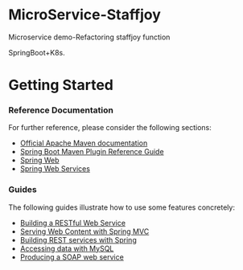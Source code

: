 # MicroService-Staffjoy
Microservice demo-Refactoring staffjoy function

SpringBoot+K8s.


# Getting Started

### Reference Documentation

For further reference, please consider the following sections:

- [Official Apache Maven documentation](https://maven.apache.org/guides/index.html)
- [Spring Boot Maven Plugin Reference Guide](https://docs.spring.io/spring-boot/docs/2.2.1.RELEASE/maven-plugin/)
- [Spring Web](https://docs.spring.io/spring-boot/docs/2.2.1.RELEASE/reference/htmlsingle/#boot-features-developing-web-applications)
- [Spring Web Services](https://docs.spring.io/spring-boot/docs/2.2.1.RELEASE/reference/htmlsingle/#boot-features-webservices)

### Guides

The following guides illustrate how to use some features concretely:

- [Building a RESTful Web Service](https://spring.io/guides/gs/rest-service/)
- [Serving Web Content with Spring MVC](https://spring.io/guides/gs/serving-web-content/)
- [Building REST services with Spring](https://spring.io/guides/tutorials/bookmarks/)
- [Accessing data with MySQL](https://spring.io/guides/gs/accessing-data-mysql/)
- [Producing a SOAP web service](https://spring.io/guides/gs/producing-web-service/)



